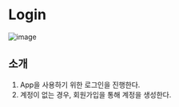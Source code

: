 # Login

![image](https://github.com/user-attachments/assets/79af9bdb-f090-4b8e-b278-5c4cde1591e5)

## 소개
1. App을 사용하기 위한 로그인을 진행한다.
2. 계정이 없는 경우, 회원가입을 통해 계정을 생성한다.
